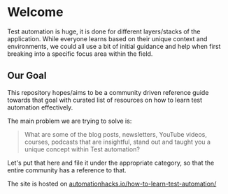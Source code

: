 # Welcome

Test automation is huge, it is done for different layers/stacks of the application. While everyone
learns based on their unique context and environments, we could all use a bit of initial guidance
and help when first breaking into a specific focus area within the field.

## Our Goal

This repository hopes/aims to be a community driven reference guide towards that goal with curated
list of resources on how to learn test automation effectively.

The main problem we are trying to solve is:

> What are some of the blog posts, newsletters, YouTube videos, courses, podcasts that are
> insightful, stand out and taught you a unique concept within Test automation?

Let's put that here and file it under the appropriate category, so that the entire community has a
reference to that.

The site is hosted on
[automationhacks.io/how-to-learn-test-automation/](https://automationhacks.io/how-to-learn-test-automation/)
